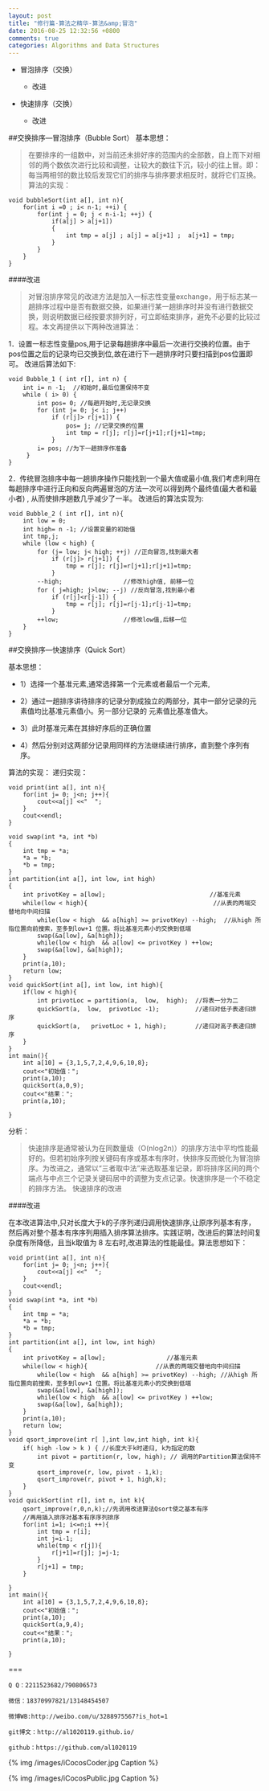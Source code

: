 ```yaml
---
layout: post
title: "修行篇-算法之精华-算法&amp;冒泡"
date: 2016-08-25 12:32:56 +0800
comments: true
categories: Algorithms and Data Structures
---
```


+ 冒泡排序（交换）
	
	- 改进

+ 快速排序（交换）
	
	- 改进


##交换排序—冒泡排序（Bubble Sort）
基本思想：

> 在要排序的一组数中，对当前还未排好序的范围内的全部数，自上而下对相邻的两个数依次进行比较和调整，让较大的数往下沉，较小的往上冒。即：每当两相邻的数比较后发现它们的排序与排序要求相反时，就将它们互换。
算法的实现：


    void bubbleSort(int a[], int n){  
        for(int i =0 ; i< n-1; ++i) {  
            for(int j = 0; j < n-i-1; ++j) {  
                if(a[j] > a[j+1])  
                {  
                    int tmp = a[j] ; a[j] = a[j+1] ;  a[j+1] = tmp;  
                }  
            }  
        }  
    }  

####改进

<!--more-->

> 对冒泡排序常见的改进方法是加入一标志性变量exchange，用于标志某一趟排序过程中是否有数据交换，如果进行某一趟排序时并没有进行数据交换，则说明数据已经按要求排列好，可立即结束排序，避免不必要的比较过程。本文再提供以下两种改进算法：

1．设置一标志性变量pos,用于记录每趟排序中最后一次进行交换的位置。由于pos位置之后的记录均已交换到位,故在进行下一趟排序时只要扫描到pos位置即可。
改进后算法如下:


    void Bubble_1 ( int r[], int n) {  
        int i= n -1;  //初始时,最后位置保持不变  
        while ( i> 0) {   
            int pos= 0; //每趟开始时,无记录交换  
            for (int j= 0; j< i; j++)  
                if (r[j]> r[j+1]) {  
                    pos= j; //记录交换的位置   
                    int tmp = r[j]; r[j]=r[j+1];r[j+1]=tmp;  
                }   
            i= pos; //为下一趟排序作准备  
         }   
    }    
2．传统冒泡排序中每一趟排序操作只能找到一个最大值或最小值,我们考虑利用在每趟排序中进行正向和反向两遍冒泡的方法一次可以得到两个最终值(最大者和最小者) , 从而使排序趟数几乎减少了一半。
改进后的算法实现为:


    void Bubble_2 ( int r[], int n){  
        int low = 0;   
        int high= n -1; //设置变量的初始值  
        int tmp,j;  
        while (low < high) {  
            for (j= low; j< high; ++j) //正向冒泡,找到最大者  
                if (r[j]> r[j+1]) {  
                    tmp = r[j]; r[j]=r[j+1];r[j+1]=tmp;  
                }   
            --high;                 //修改high值, 前移一位  
            for ( j=high; j>low; --j) //反向冒泡,找到最小者  
                if (r[j]<r[j-1]) {  
                    tmp = r[j]; r[j]=r[j-1];r[j-1]=tmp;  
                }  
            ++low;                  //修改low值,后移一位  
        }   
    }   






##交换排序—快速排序（Quick Sort）


基本思想：

+ 1）选择一个基准元素,通常选择第一个元素或者最后一个元素,

+ 2）通过一趟排序讲待排序的记录分割成独立的两部分，其中一部分记录的元素值均比基准元素值小。另一部分记录的 元素值比基准值大。

+ 3）此时基准元素在其排好序后的正确位置

+ 4）然后分别对这两部分记录用同样的方法继续进行排序，直到整个序列有序。

算法的实现：
 递归实现：


    void print(int a[], int n){  
        for(int j= 0; j<n; j++){  
            cout<<a[j] <<"  ";  
        }  
        cout<<endl;  
    }  
      
    void swap(int *a, int *b)  
    {  
        int tmp = *a;  
        *a = *b;  
        *b = tmp;  
    }  
    int partition(int a[], int low, int high)  
    {  
        int privotKey = a[low];                             //基准元素  
        while(low < high){                                   //从表的两端交替地向中间扫描  
            while(low < high  && a[high] >= privotKey) --high;  //从high 所指位置向前搜索，至多到low+1 位置。将比基准元素小的交换到低端  
            swap(&a[low], &a[high]);  
            while(low < high  && a[low] <= privotKey ) ++low;  
            swap(&a[low], &a[high]);  
        }  
        print(a,10);  
        return low;  
    }  
    void quickSort(int a[], int low, int high){  
        if(low < high){  
            int privotLoc = partition(a,  low,  high);  //将表一分为二  
            quickSort(a,  low,  privotLoc -1);          //递归对低子表递归排序  
            quickSort(a,   privotLoc + 1, high);        //递归对高子表递归排序  
        }  
    }  
    int main(){  
        int a[10] = {3,1,5,7,2,4,9,6,10,8};  
        cout<<"初始值：";  
        print(a,10);  
        quickSort(a,0,9);  
        cout<<"结果：";  
        print(a,10);  
      
    }  

分析：

>快速排序是通常被认为在同数量级（O(nlog2n)）的排序方法中平均性能最好的。但若初始序列按关键码有序或基本有序时，快排序反而蜕化为冒泡排序。为改进之，通常以“三者取中法”来选取基准记录，即将排序区间的两个端点与中点三个记录关键码居中的调整为支点记录。快速排序是一个不稳定的排序方法。
快速排序的改进

####改进

在本改进算法中,只对长度大于k的子序列递归调用快速排序,让原序列基本有序，然后再对整个基本有序序列用插入排序算法排序。实践证明，改进后的算法时间复杂度有所降低，且当k取值为 8 左右时,改进算法的性能最佳。算法思想如下：


    void print(int a[], int n){  
        for(int j= 0; j<n; j++){  
            cout<<a[j] <<"  ";  
        }  
        cout<<endl;  
    }  
    void swap(int *a, int *b)  
    {  
        int tmp = *a;  
        *a = *b;  
        *b = tmp;  
    }  
    int partition(int a[], int low, int high)  
    {  
        int privotKey = a[low];                 //基准元素  
        while(low < high){                   //从表的两端交替地向中间扫描  
            while(low < high  && a[high] >= privotKey) --high; //从high 所指位置向前搜索，至多到low+1 位置。将比基准元素小的交换到低端  
            swap(&a[low], &a[high]);  
            while(low < high  && a[low] <= privotKey ) ++low;  
            swap(&a[low], &a[high]);  
        }  
        print(a,10);  
        return low;  
    }  
    void qsort_improve(int r[ ],int low,int high, int k){  
        if( high -low > k ) { //长度大于k时递归, k为指定的数  
            int pivot = partition(r, low, high); // 调用的Partition算法保持不变  
            qsort_improve(r, low, pivot - 1,k);  
            qsort_improve(r, pivot + 1, high,k);  
        }   
    }   
    void quickSort(int r[], int n, int k){  
        qsort_improve(r,0,n,k);//先调用改进算法Qsort使之基本有序  
        //再用插入排序对基本有序序列排序  
        for(int i=1; i<=n;i ++){  
            int tmp = r[i];   
            int j=i-1;  
            while(tmp < r[j]){  
                r[j+1]=r[j]; j=j-1;   
            }  
            r[j+1] = tmp;  
        }   
      
    }   
    int main(){  
        int a[10] = {3,1,5,7,2,4,9,6,10,8};  
        cout<<"初始值：";  
        print(a,10);  
        quickSort(a,9,4);  
        cout<<"结果：";  
        print(a,10);  
      
    }  
    
    


===





    Q Q：2211523682/790806573

    微信：18370997821/13148454507
    
    微博WB:http://weibo.com/u/3288975567?is_hot=1
    
	git博文：http://al1020119.github.io/
	
	github：https://github.com/al1020119


{% img /images/iCocosCoder.jpg Caption %}  

{% img /images/iCocosPublic.jpg Caption %}  